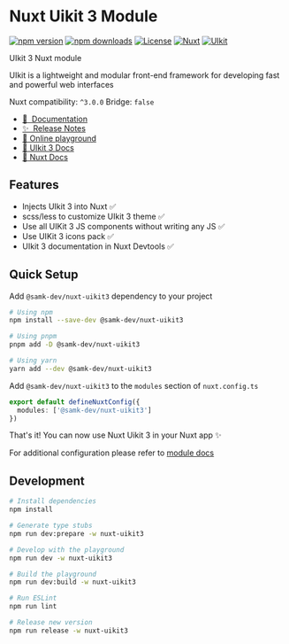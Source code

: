 # Nuxt Uikit 3 Module

[![npm version][npm-version-src]][npm-version-href]
[![npm downloads][npm-downloads-src]][npm-downloads-href]
[![License][license-src]][license-href]
[![Nuxt][nuxt-src]][nuxt-href]
[![UIkit][uikit-src]][uikit-href]

UIkit 3 Nuxt module

UIkit is a lightweight and modular front-end framework for developing fast and powerful web interfaces

Nuxt compatibility: `^3.0.0` Bridge: `false`

- [📖 &nbsp;Documentation](https://nuxt-uikit3-docs.vercel.app)
- [✨ &nbsp;Release Notes](/nuxt-uikit3/CHANGELOG.md)
- [🏀 Online playground](https://stackblitz.com/edit/nuxt-uikit3-example?file=app.vue)
- [📖 UIkit 3 Docs](https://getuikit.com/docs/introduction)
- [📖 Nuxt Docs](https://nuxt.com/docs/getting-started/introduction)

## Features

- Injects UIkit 3 into Nuxt ✅
- scss/less to customize UIkit 3 theme ✅
- Use all UIKit 3 JS components without writing any JS ✅
- Use UIKit 3 icons pack ✅
- UIkit 3 documentation in Nuxt Devtools ✅

## Quick Setup

Add `@samk-dev/nuxt-uikit3` dependency to your project

```bash
# Using npm
npm install --save-dev @samk-dev/nuxt-uikit3

# Using pnpm
pnpm add -D @samk-dev/nuxt-uikit3

# Using yarn
yarn add --dev @samk-dev/nuxt-uikit3
```

Add `@samk-dev/nuxt-uikit3` to the `modules` section of `nuxt.config.ts`

```ts
export default defineNuxtConfig({
  modules: ['@samk-dev/nuxt-uikit3']
})
```

That's it! You can now use Nuxt Uikit 3 in your Nuxt app ✨

For additional configuration please refer to [module docs](https://nuxt-uikit3-docs.vercel.app)

## Development

```bash
# Install dependencies
npm install

# Generate type stubs
npm run dev:prepare -w nuxt-uikit3

# Develop with the playground
npm run dev -w nuxt-uikit3

# Build the playground
npm run dev:build -w nuxt-uikit3

# Run ESLint
npm run lint

# Release new version
npm run release -w nuxt-uikit3
```

<!-- Badges -->

[npm-version-src]: https://img.shields.io/npm/v/@samk-dev/nuxt-uikit3/latest.svg?style=flat&colorA=18181B&colorB=28CF8D
[npm-version-href]: https://npmjs.com/package/@samk-dev/nuxt-uikit3
[npm-downloads-src]: https://img.shields.io/npm/dm/@samk-dev/nuxt-uikit3.svg?style=flat&colorA=18181B&colorB=28CF8D
[npm-downloads-href]: https://npmjs.com/package/@samk-dev/nuxt-uikit3
[license-src]: https://img.shields.io/npm/l/@samk-dev/nuxt-uikit3.svg?style=flat&colorA=18181B&colorB=28CF8D
[license-href]: https://npmjs.com/package/@samk-dev/nuxt-uikit3
[nuxt-src]: https://img.shields.io/badge/Nuxt-18181B?logo=nuxt.js
[nuxt-href]: https://nuxt.com
[uikit-href]: https://getuikit.com
[uikit-src]: https://img.shields.io/badge/UIkit-1E87F0?style=plastic&logo=uikit
